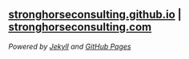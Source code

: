## [stronghorseconsulting.github.io](https://stronghorseconsulting.github.io) | [stronghorseconsulting.com](https://stronghorseconsulting.com)

*Powered by [Jekyll](https://jekyllrb.com) and [GitHub Pages](https://pages.github.com)*
